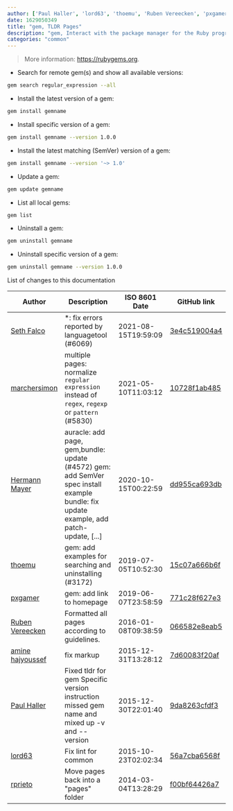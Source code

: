 ```yaml
---
author: ['Paul Haller', 'lord63', 'thoemu', 'Ruben Vereecken', 'pxgamer', 'Hermann Mayer', 'rprieto', 'amine hajyoussef', 'Seth Falco', 'marchersimon']
date: 1629050349
title: "gem, TLDR Pages"
description: "gem, Interact with the package manager for the Ruby programming language."
categories: "common"
---
```

> More information: <https://rubygems.org>.

- Search for remote gem(s) and show all available versions:

```bash
gem search regular_expression --all
```

- Install the latest version of a gem:

```bash
gem install gemname
```

- Install specific version of a gem:

```bash
gem install gemname --version 1.0.0
```

- Install the latest matching (SemVer) version of a gem:

```bash
gem install gemname --version '~> 1.0'
```

- Update a gem:

```bash
gem update gemname
```

- List all local gems:

```bash
gem list
```

- Uninstall a gem:

```bash
gem uninstall gemname
```

- Uninstall specific version of a gem:

```bash
gem uninstall gemname --version 1.0.0
```
List of changes to this documentation


Author | Description | ISO 8601 Date | GitHub link
------|-----|-----|-----
[Seth Falco](mailto:seth@falco.fun) | *: fix errors reported by languagetool (#6069) | 2021-08-15T19:59:09 | [3e4c519004a4](https://github.com/tldr-pages/tldr/commit/3e4c519004a471c861cdc609fd7239ee3355671c)
[marchersimon](mailto:50295997+marchersimon@users.noreply.github.com) | multiple pages: normalize `regular expression` instead of `regex`, `regexp` or `pattern` (#5830) | 2021-05-10T11:03:12 | [10728f1ab485](https://github.com/tldr-pages/tldr/commit/10728f1ab485957d66af3940a030b0fb77611fc0)
[Hermann Mayer](mailto:hermann.mayer92@gmail.com) | auracle: add page, gem,bundle: update (#4572) gem: add SemVer spec install example bundle: fix update example, add patch-update, [...] | 2020-10-15T00:22:59 | [dd955ca693db](https://github.com/tldr-pages/tldr/commit/dd955ca693dbdc34c25f2541065a554ae43227b6)
[thoemu](mailto:1296465+thoemu@users.noreply.github.com) | gem: add examples for searching and uninstalling (#3172) | 2019-07-05T10:52:30 | [15c07a666b6f](https://github.com/tldr-pages/tldr/commit/15c07a666b6fec156c0af26bab0e229a7ef1d0cc)
[pxgamer](mailto:owzie123@gmail.com) | gem: add link to homepage | 2019-06-07T23:58:59 | [771c28f627e3](https://github.com/tldr-pages/tldr/commit/771c28f627e3177f95eef77ee6d4f573c8d8d08a)
[Ruben Vereecken](mailto:rubenvereecken@gmail.com) | Formatted all pages according to guidelines. | 2016-01-08T09:38:59 | [066582e8eab5](https://github.com/tldr-pages/tldr/commit/066582e8eab57bce9861cc8d379e158d61f1cc95)
[amine hajyoussef](mailto:hajyoussef.amine@gmail.com) | fix markup | 2015-12-31T13:28:12 | [7d60083f20af](https://github.com/tldr-pages/tldr/commit/7d60083f20af4c79f5dd84c200c77f3b24eafaee)
[Paul Haller](mailto:haller.paul@gmail.com) | Fixed tldr for gem Specific version instruction missed gem name and mixed up -v and --version | 2015-12-30T22:01:40 | [9da8263cfdf3](https://github.com/tldr-pages/tldr/commit/9da8263cfdf3125e7f8ed1eea7d2490f6be3e212)
[lord63](mailto:lord63.j@gmail.com) | Fix lint for common | 2015-10-23T02:02:34 | [56a7cba6568f](https://github.com/tldr-pages/tldr/commit/56a7cba6568fcdaaeca2ddf0b80341cfc7de6285)
[rprieto](mailto:choicesmade@gmail.com) | Move pages back into a "pages" folder | 2014-03-04T13:28:29 | [f00bf64426a7](https://github.com/tldr-pages/tldr/commit/f00bf64426a792ee3aac792f9c0aec3f8b1eaa7d)

